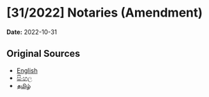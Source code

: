 # [31/2022] Notaries (Amendment)

**Date:** 2022-10-31

## Original Sources

- [English](https://documents.gov.lk/view/acts/2022/10/31-2022_E.pdf)
- [සිංහල](https://documents.gov.lk/view/acts/2022/10/31-2022_S.pdf)
- [தமிழ்](https://documents.gov.lk/view/acts/2022/10/31-2022_T.pdf)
